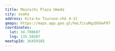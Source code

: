 ```yaml
---
title: Mainichi Plaza Umeda
city: osaka
address: Kita-ku Tsuruno-chō 4-11
gmaps: https://maps.app.goo.gl/heLficuNgzDGXwF97
coordinates:
  lat: 34.708607
  lng: 135.50107
meetupId: 26459185
---
```


